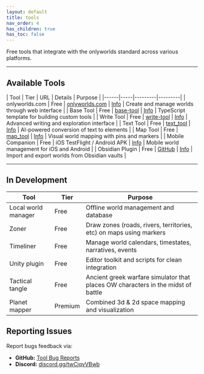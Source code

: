 ```yaml
---
layout: default
title: tools
nav_order: 4
has_children: true
has_toc: false
---
```

 

Free tools that integrate with the onlyworlds standard across various platforms. 

---

## Available Tools

| Tool | Tier | URL | Details | Purpose |
|------|-----|---------|---------|
| onlyworlds.com | Free | [onlyworlds.com](https://onlyworlds.com) | [Info](onlyworlds-com) | Create and manage worlds through web interface |
| Base Tool | Free | [base-tool](https://base-tool.onlyworlds.com/) | [Info](base-tool) | TypeScript template for building custom tools |
| Write Tool | Free | [write-tool](https://onlyworlds.github.io/write-tool/) | [Info](write-tool) | Advanced writing and exploration interface |
| Text Tool | Free | [text_tool](https://onlyworlds.com/text_tool) | [Info](text-tool) | AI-powered conversion of text to elements |
| Map Tool | Free | [map_tool](https://onlyworlds.com/map_tool) | [Info](map-tool) | Visual world mapping with pins and markers |
| Mobile Companion | Free | iOS TestFlight / Android APK | [Info](mobile-companion) | Mobile world management for iOS and Android |
| Obsidian Plugin | Free | [GitHub](https://github.com/OnlyWorlds/obsidian-plugin) | [Info](obsidian-plugin) | Import and export worlds from Obsidian vaults |

 
---

## In Development

| Tool | Tier | Purpose |
|------|------|---------|
| Local world manager | Free | Offline world management and database 
| Zoner | Free | Draw zones (roads, rivers, territories, etc) on maps using markers
| Timeliner | Free | Manage world calendars, timestates, narratives, events
| Unity plugin | Free | Editor toolkit and scripts for clean integration
| Tactical tangle | Free | Ancient greek warfare simulator that places OW characters in the midst of battle
| Planet mapper | Premium | Combined 3d & 2d space mapping and visualization

 


## Reporting Issues

Report bugs feedback via:

- **GitHub:** [Tool Bug Reports](https://github.com/OnlyWorlds/OnlyWorlds/discussions/categories/software)
- **Discord:** [discord.gg/twCjqvVBwb](https://discord.gg/twCjqvVBwb)